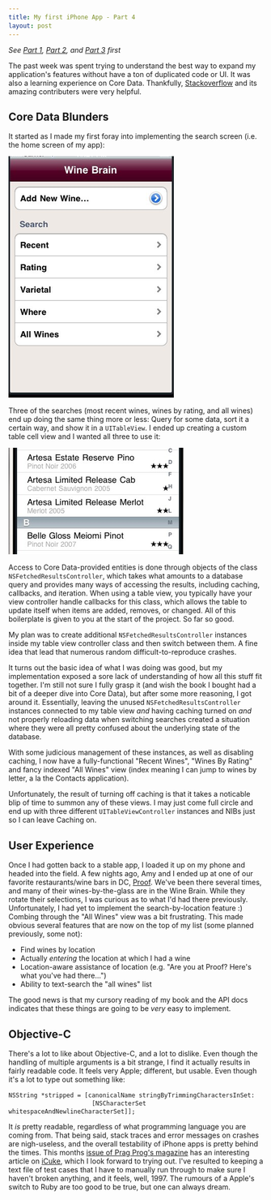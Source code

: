 ```yaml
--- 
title: My first iPhone App - Part 4
layout: post
---
```


_See [Part 1][part1], [Part 2][part2], and [Part 3][part3] first_

The past week was spent trying to understand the best way to expand my application's features without have a ton of duplicated code or UI.
It was also a learning experience on Core Data.  Thankfully, [Stackoverflow][stackoverflow] and its amazing contributers were very helpful.

## Core Data Blunders
It started as I made my first foray into implementing the search screen (i.e. the home screen of my app):
    
![Home Screen](/images/wine_brain_homescreen.jpg)

Three of the searches (most recent wines, wines by rating, and all wines) end up doing the same thing more or less: Query for some data, sort it a certain way, and show it in a <code>UITableView</code>.  I ended up creating a custom table cell view and I wanted all three to use it:

![Custom Cell](/images/wine_brain_custom_cell.jpg)

Access to Core Data-provided entities is done through objects of the class <code>NSFetchedResultsController</code>, which takes what amounts to a database query and provides many ways of accessing the results, including caching, callbacks, and iteration.  When using a table view, you typically have your view controller handle callbacks for this class, which allows the table to update itself when items are added, removes, or changed.  All of this boilerplate is given to you at the start of the project.  So far so good.

My plan was to create additional <code>NSFetchedResultsController</code> instances inside my table view controller class and then switch between them.  A fine idea that lead that numerous random difficult-to-reproduce crashes.

It turns out the basic idea of what I was doing was good, but my implementation exposed a sore lack of understanding of how all this stuff fit together.  I'm still not sure I fully grasp it (and wish the book I bought had a bit of a deeper dive into Core Data), but after some more reasoning, I got around it.  Essentially, leaving the unused <code>NSFetchedResultsController</code> instances connected to my table view *and* having caching turned on *and* not properly reloading data when switching searches created a situation where they were all pretty confused about the underlying state of the database.

With some judicious management of these instances, as well as disabling caching, I now have a fully-functional "Recent Wines", "Wines By Rating" and fancy indexed "All Wines" view (index meaning I can jump to wines by letter, a la the Contacts application).

Unfortunately, the result of turning off caching is that it takes a noticable blip of time to summon any of these views.  I may just come full circle and end up with three different <code>UITableViewController</code> instances and NIBs just so I can leave Caching on.

## User Experience

Once I had gotten back to a stable app, I loaded it up on my phone and headed into the field.  A few nights ago, Amy and I ended up at one of our favorite restaurants/wine bars in DC, [Proof][proof].  We've been there several times, and many of their wines-by-the-glass are in the Wine Brain.  While they rotate their selections, I was curious as to what I'd had there previously.  Unfortunately, I had yet to implement the search-by-location feature :)  Combing through the "All Wines" view was a bit frustrating.  This made obvious several features that are now on the top of my list (some planned previously, some not):

* Find wines by location
* Actually *entering* the location at which I had a wine
* Location-aware assistance of location (e.g. "Are you at Proof?  Here's what you've had there...")
* Ability to text-search the "all wines" list

The good news is that my cursory reading of my book and the API docs indicates that these things are going to be *very* easy to implement.

## Objective-C

There's a lot to like about Objective-C, and a lot to dislike.  Even though the handling of multiple arguments is a bit strange, I find it actually results in fairly readable code.  It feels very Apple; different, but usable.  Even though it's a lot to type out something like:

    NSString *stripped = [canonicalName stringByTrimmingCharactersInSet:
                           [NSCharacterSet whitespaceAndNewlineCharacterSet]];

It *is* pretty readable, regardless of what programming language you are coming from.  That being said, stack traces and error messages on crashes are nigh-useless, and the overall testability of iPhone apps is pretty behind the times.  This months [issue of Prag Prog's magazine][pragprog] has an interesting article on [iCuke][icuke], which I look forward to trying out.  I've resulted to keeping a text file of test cases that I have to manually run through to make sure I haven't broken anything, and it feels, well, 1997.  The rumours of a Apple's switch to Ruby are too good to be true, but one can always dream.
    
[part1]: /blog/2010/06/23/iphone-app-part-1.html
[part2]: /blog/2010/06/27/iphone-app-part-2.html
[part3]: /blog/2010/06/29/iphone-app-part-3.html
[stackoverflow]: http://www.stackoverflow.com
[pragprog]: http://pragprog.com/magazines
[proof]: http://www.proofdc.com
[icuke]: http://github.com/unboxed/icuke
